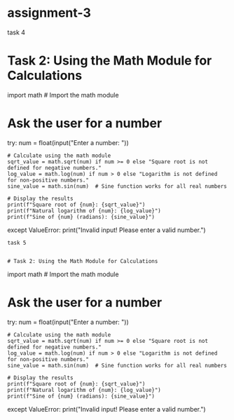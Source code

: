 # assignment-3
task 4

# Task 2: Using the Math Module for Calculations

import math  # Import the math module

# Ask the user for a number
try:
    num = float(input("Enter a number: "))

    # Calculate using the math module
    sqrt_value = math.sqrt(num) if num >= 0 else "Square root is not defined for negative numbers."
    log_value = math.log(num) if num > 0 else "Logarithm is not defined for non-positive numbers."
    sine_value = math.sin(num)  # Sine function works for all real numbers

    # Display the results
    print(f"Square root of {num}: {sqrt_value}")
    print(f"Natural logarithm of {num}: {log_value}")
    print(f"Sine of {num} (radians): {sine_value}")

except ValueError:
    print("Invalid input! Please enter a valid number.")



    task 5


    # Task 2: Using the Math Module for Calculations

import math  # Import the math module

# Ask the user for a number
try:
    num = float(input("Enter a number: "))

    # Calculate using the math module
    sqrt_value = math.sqrt(num) if num >= 0 else "Square root is not defined for negative numbers."
    log_value = math.log(num) if num > 0 else "Logarithm is not defined for non-positive numbers."
    sine_value = math.sin(num)  # Sine function works for all real numbers

    # Display the results
    print(f"Square root of {num}: {sqrt_value}")
    print(f"Natural logarithm of {num}: {log_value}")
    print(f"Sine of {num} (radians): {sine_value}")

except ValueError:
    print("Invalid input! Please enter a valid number.")
